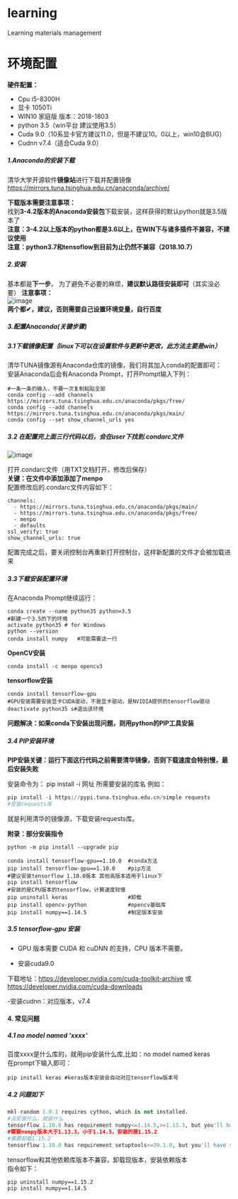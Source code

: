 # learning
Learning materials management
# 环境配置
**硬件配置：** 
- Cpu i5-8300H  
- 显卡 1050Ti  
- WIN10 家庭版 版本：2018-1803
- python 3.5（win平台 建议使用3.5）
- Cuda 9.0（10系显卡官方建议11.0，但是不建议10。0以上，win10会BUG）
- Cudnn v7.4（适合Cuda 9.0）
 
 
 
##### 1.Anaconda的安装下载 
清华大学开源软件**镜像站**进行下载并配置镜像
https://mirrors.tuna.tsinghua.edu.cn/anaconda/archive/  
 
**下载版本需要注意事项：**  
找到**3-4.2版本的Anaconda安装包**下载安装，这样获得的默认python就是3.5版本了   
**注意：3-4.2以上版本的python都是3.6以上，在WIN下与诸多插件不兼容，不建议使用**  
**注意：python3.7和tensoflow到目前为止仍然不兼容（2018.10.7）**
##### 2.安装
基本都是**下一步**。 
为了避免不必要的麻烦，**建议默认路径安装即可**（其实没必要）
**注意事项：**   
![image](https://upload-images.jianshu.io/upload_images/10099391-694a47c246b6fa4f.jpg)   
**两个都✔，建议，否则需要自己设置环境变量，自行百度**
##### 3.配置Anaconda(关键步骤)
##### 3.1下载镜像配置（linux下可以在设置软件与更新中更改，此方法主要是win）
清华TUNA镜像源有Anaconda仓库的镜像，我们将其加入conda的配置即可：  
安装Anaconda后会有Anaconda Prompt，打开Prompt输入下列：
 
```
#一条一条的输入，不要一次复制粘贴全部
conda config --add channels https://mirrors.tuna.tsinghua.edu.cn/anaconda/pkgs/free/
conda config --add channels https://mirrors.tuna.tsinghua.edu.cn/anaconda/pkgs/main/
conda config --set show_channel_urls yes
```   
##### 3.2 在配置完上面三行代码以后，会在user下找到.condarc文件 
 
![image](http://imglf3.nosdn0.126.net/img/SVpTdVRSZGRBY1M5eElNMFZjeWRHUlVSSnUyWmxqSTlVTkVkRVVQbE1rS3Z2SmQ1SHZ2OWtRPT0.png)    
 
打开.condarc文件（用TXT文档打开，修改后保存）  
**关键：在文件中添加添加了menpo**  
配置修改后的.condarc文件内容如下：
```
channels:
  - https://mirrors.tuna.tsinghua.edu.cn/anaconda/pkgs/main/
  - https://mirrors.tuna.tsinghua.edu.cn/anaconda/pkgs/free/
  - menpo
  - defaults
ssl_verify: true
show_channel_urls: true
```
配置完成之后，要关闭控制台再重新打开控制台，这样新配置的文件才会被加载进来  
##### 3.3下载安装配置环境
在Anaconda Prompt继续运行：
```
conda create --name python35 python=3.5
#新建一个3.5的下的环境
activate python35 # for Windows
python --version
conda install numpy   #可能需要这一行
```
 
**OpenCV安装**
```
conda install -c menpo opencv3
```  
**tensorflow安装**
```
conda install tensorflow-gpu
#GPU安装需要安装显卡CUDA驱动，不是显卡驱动，是NVIDIA提供的tensorflow驱动
deactivate python35 s#退出该环境
```
**问题解决：如果conda下安装出现问题，则用python的PIP工具安装**  
##### 3.4 PIP安装环境
**PIP安装关键：运行下面这行代码之前需要清华镜像，否则下载速度会特别慢，最后安装失败**   
 
​安装命令为：
pip install -i 网址 所需要安装的库名
​例如：
```python
pip install -i https://pypi.tuna.tsinghua.edu.cn/simple requests
#安装requests库
```
​就是利用清华的镜像源，下载安装requests库。 
 
**附录：部分安装指令**
```
python -m pip install --upgrade pip
 
conda install tensorflow-gpu==1.10.0  #conda方法
pip install tensorflow-gpu==1.10.0    #pip方法
#建议安装tensorflow 1.10.0版本 其他高版本适用于linux下
pip install tensorflow
#安装的是CPU版本的tensorflow，计算速度较慢
pip uninstall keras                   #卸载
pip install opencv-python             #opencv基础库
pip install numpy==1.14.5             #制定版本安装
```
##### 3.5 tensorflow-gpu 安装
- GPU 版本需要 CUDA 和 cuDNN 的支持，CPU 版本不需要。
 
- 安装cuda9.0  
 
下载地址：https://developer.nvidia.com/cuda-toolkit-archive 或 https://developer.nvidia.com/cuda-downloads
 
-安装cudnn：对应版本，v7.4
 
#### 4. 常见问题
##### 4.1 no model named 'xxxx'
百度xxxx是什么库的，就用pip安装什么库,比如：no model named keras  
在prompt下输入即可：
```
pip install keras #keras版本安装会自动对应tensorflow版本号
```
##### 4.2 问题如下
```python
mkl-random 1.0.1 requires cython, which is not installed.
#没安装什么，就装什么
tensorflow 1.10.0 has requirement numpy<=1.14.5,>=1.13.3, but you'll have numpy 1.15.2 which is incompatible.
#需要numpy版本大于1.13.3，小于1.14.5，安装的是1.15.2
#需要卸载1.15.2
tensorflow 1.10.0 has requirement setuptools<=39.1.0, but you'll have setuptools 40.2.0 which is incompatible.
```
tensorflow和其他依赖库版本不兼容，卸载现版本，安装依赖版本  
指令如下：
```
pip uninstall numpy==1.15.2
pip install numpy==1.14.5
```
